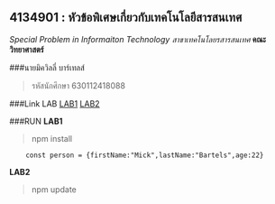 ## 4134901 : หัวข้อพิเศษเกี่ยวกับเทคโนโลยีสารสนเทศ ##
*Special Problem in Informaiton Technology*
_สาขาเทคโนโลยรสารสนเทศ_
**คณะวิทยาศาสตร์**

###นายมิควิลลี่ บาร์เทลส์
![]()
>รหัสนักศึกษา 630112418088

###Link LAB
[LAB1]()
[LAB2]()

###RUN
**LAB1**
>npm install
```
    const person = {firstName:"Mick",lastName:"Bartels",age:22}
```
**LAB2**
>npm update